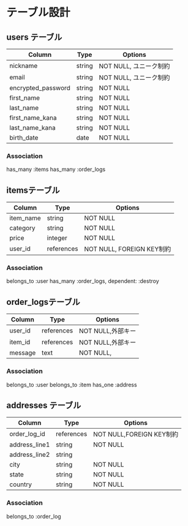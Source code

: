# テーブル設計

## users テーブル

| Column             | Type   | Options             |
| ------------------ | ------ | -----------         |
| nickname           | string | NOT NULL, ユニーク制約|
| email              | string | NOT NULL, ユニーク制約|
| encrypted_password | string | NOT NULL            |
| first_name         | string | NOT NULL            |
| last_name          | string | NOT NULL            |
| first_name_kana    | string | NOT NULL            |
| last_name_kana    | string | NOT NULL            |
| birth_date         | date   | NOT NULL            |


### Association

has_many :items
has_many :order_logs


##  itemsテーブル

| Column             | Type      | Options                  |
| ------------------ | ------    | -----------              |
| item_name          | string    | NOT NULL                 |
| category           | string    | NOT NULL                 |
| price              | integer   | NOT NULL                 |
| user_id            | references| NOT NULL, FOREIGN KEY制約 |


### Association

belongs_to  :user
has_many :order_logs, dependent: :destroy

## order_logsテーブル

| Column             | Type      | Options         |
| ------------------ | ------    | -----------     |
| user_id            | references| NOT NULL,外部キー|
| item_id            | references| NOT NULL,外部キー|
| message            | text      | NOT NULL,       |

### Association
belongs_to :user
belongs_to :item
has_one :address

## addresses テーブル

| Column             | Type       | Options                           |
| ------------------ | ------     | -----------                       |
| order_log_id       |references  | NOT NULL,FOREIGN KEY制約           |
| address_line1      | string     | NOT NULL                          |
| address_line2      | string     |                                   |
| city               | string     | NOT NULL                          |
| state              | string     | NOT NULL                          |
| country            | string     | NOT NULL                          |


### Association
belongs_to :order_log
